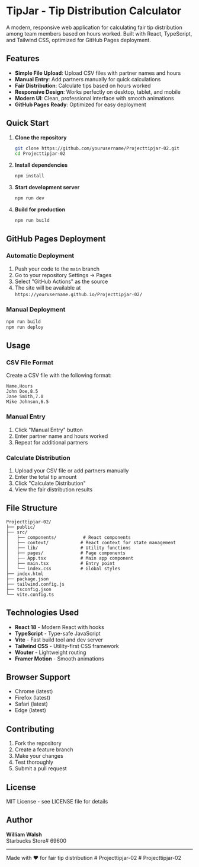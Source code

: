 # TipJar - Tip Distribution Calculator

A modern, responsive web application for calculating fair tip distribution among team members based on hours worked. Built with React, TypeScript, and Tailwind CSS, optimized for GitHub Pages deployment.

## Features

- **Simple File Upload**: Upload CSV files with partner names and hours
- **Manual Entry**: Add partners manually for quick calculations
- **Fair Distribution**: Calculate tips based on hours worked
- **Responsive Design**: Works perfectly on desktop, tablet, and mobile
- **Modern UI**: Clean, professional interface with smooth animations
- **GitHub Pages Ready**: Optimized for easy deployment

## Quick Start

1. **Clone the repository**
   ```bash
   git clone https://github.com/yourusername/Projecttipjar-02.git
   cd Projecttipjar-02
   ```

2. **Install dependencies**
   ```bash
   npm install
   ```

3. **Start development server**
   ```bash
   npm run dev
   ```

4. **Build for production**
   ```bash
   npm run build
   ```

## GitHub Pages Deployment

### Automatic Deployment

1. Push your code to the `main` branch
2. Go to your repository Settings → Pages
3. Select "GitHub Actions" as the source
4. The site will be available at `https://yourusername.github.io/Projecttipjar-02/`

### Manual Deployment

```bash
npm run build
npm run deploy
```

## Usage

### CSV File Format

Create a CSV file with the following format:
```csv
Name,Hours
John Doe,8.5
Jane Smith,7.0
Mike Johnson,6.5
```

### Manual Entry

1. Click "Manual Entry" button
2. Enter partner name and hours worked
3. Repeat for additional partners

### Calculate Distribution

1. Upload your CSV file or add partners manually
2. Enter the total tip amount
3. Click "Calculate Distribution"
4. View the fair distribution results

## File Structure

```
Projecttipjar-02/
├── public/
├── src/
│   ├── components/          # React components
│   ├── context/            # React context for state management
│   ├── lib/                # Utility functions
│   ├── pages/              # Page components
│   ├── App.tsx             # Main app component
│   ├── main.tsx            # Entry point
│   └── index.css           # Global styles
├── index.html
├── package.json
├── tailwind.config.js
├── tsconfig.json
└── vite.config.ts
```

## Technologies Used

- **React 18** - Modern React with hooks
- **TypeScript** - Type-safe JavaScript
- **Vite** - Fast build tool and dev server
- **Tailwind CSS** - Utility-first CSS framework
- **Wouter** - Lightweight routing
- **Framer Motion** - Smooth animations

## Browser Support

- Chrome (latest)
- Firefox (latest)
- Safari (latest)
- Edge (latest)

## Contributing

1. Fork the repository
2. Create a feature branch
3. Make your changes
4. Test thoroughly
5. Submit a pull request

## License

MIT License - see LICENSE file for details

## Author

**William Walsh**  
Starbucks Store# 69600

---

Made with ❤️ for fair tip distribution
#   P r o j e c t t i p j a r - 0 2  
 #   P r o j e c t t i p j a r - 0 2  
 